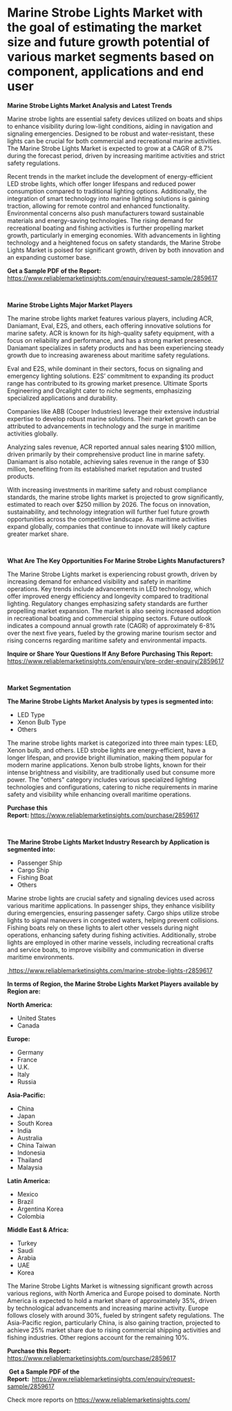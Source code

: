 <p><h1>Marine Strobe Lights Market with the goal of estimating the market size and future growth potential of various market segments based on component, applications and end user</h1></p><p><strong>Marine Strobe Lights Market Analysis and Latest Trends</strong></p>
<p><p>Marine strobe lights are essential safety devices utilized on boats and ships to enhance visibility during low-light conditions, aiding in navigation and signaling emergencies. Designed to be robust and water-resistant, these lights can be crucial for both commercial and recreational marine activities. The Marine Strobe Lights Market is expected to grow at a CAGR of 8.7% during the forecast period, driven by increasing maritime activities and strict safety regulations.</p><p>Recent trends in the market include the development of energy-efficient LED strobe lights, which offer longer lifespans and reduced power consumption compared to traditional lighting options. Additionally, the integration of smart technology into marine lighting solutions is gaining traction, allowing for remote control and enhanced functionality. Environmental concerns also push manufacturers toward sustainable materials and energy-saving technologies. The rising demand for recreational boating and fishing activities is further propelling market growth, particularly in emerging economies. With advancements in lighting technology and a heightened focus on safety standards, the Marine Strobe Lights Market is poised for significant growth, driven by both innovation and an expanding customer base.</p></p>
<p><strong>Get a Sample PDF of the Report:&nbsp;</strong> <a href="https://www.reliablemarketinsights.com/enquiry/request-sample/2859617?utm_campaign=2102&utm_medium=2&utm_source=Github&utm_content=ia&utm_term=12032025&utm_id=marine-strobe-lights">https://www.reliablemarketinsights.com/enquiry/request-sample/2859617</a></p>
<p>&nbsp;</p>
<p><strong>Marine Strobe Lights Major Market Players</strong></p>
<p><p>The marine strobe lights market features various players, including ACR, Daniamant, Eval, E2S, and others, each offering innovative solutions for marine safety. ACR is known for its high-quality safety equipment, with a focus on reliability and performance, and has a strong market presence. Daniamant specializes in safety products and has been experiencing steady growth due to increasing awareness about maritime safety regulations.</p><p>Eval and E2S, while dominant in their sectors, focus on signaling and emergency lighting solutions. E2S’ commitment to expanding its product range has contributed to its growing market presence. Ultimate Sports Engineering and Orcalight cater to niche segments, emphasizing specialized applications and durability.</p><p>Companies like ABB (Cooper Industries) leverage their extensive industrial expertise to develop robust marine solutions. Their market growth can be attributed to advancements in technology and the surge in maritime activities globally.</p><p>Analyzing sales revenue, ACR reported annual sales nearing $100 million, driven primarily by their comprehensive product line in marine safety. Daniamant is also notable, achieving sales revenue in the range of $30 million, benefiting from its established market reputation and trusted products. </p><p>With increasing investments in maritime safety and robust compliance standards, the marine strobe lights market is projected to grow significantly, estimated to reach over $250 million by 2026. The focus on innovation, sustainability, and technology integration will further fuel future growth opportunities across the competitive landscape. As maritime activities expand globally, companies that continue to innovate will likely capture greater market share.</p></p>
<p>&nbsp;</p>
<p><strong>What Are The Key Opportunities For Marine Strobe Lights Manufacturers?</strong></p>
<p><p>The Marine Strobe Lights market is experiencing robust growth, driven by increasing demand for enhanced visibility and safety in maritime operations. Key trends include advancements in LED technology, which offer improved energy efficiency and longevity compared to traditional lighting. Regulatory changes emphasizing safety standards are further propelling market expansion. The market is also seeing increased adoption in recreational boating and commercial shipping sectors. Future outlook indicates a compound annual growth rate (CAGR) of approximately 6-8% over the next five years, fueled by the growing marine tourism sector and rising concerns regarding maritime safety and environmental impacts.</p></p>
<p><strong>Inquire or Share Your Questions If Any Before Purchasing This Report:</strong> <a href="https://www.reliablemarketinsights.com/enquiry/pre-order-enquiry/2859617?utm_campaign=2102&utm_medium=2&utm_source=Github&utm_content=ia&utm_term=12032025&utm_id=marine-strobe-lights">https://www.reliablemarketinsights.com/enquiry/pre-order-enquiry/2859617</a></p>
<p>&nbsp;</p>
<p><strong>Market Segmentation</strong></p>
<p><strong>The Marine Strobe Lights Market Analysis by types is segmented into:</strong></p>
<p><ul><li>LED Type</li><li>Xenon Bulb Type</li><li>Others</li></ul></p>
<p><p>The marine strobe lights market is categorized into three main types: LED, Xenon bulb, and others. LED strobe lights are energy-efficient, have a longer lifespan, and provide bright illumination, making them popular for modern marine applications. Xenon bulb strobe lights, known for their intense brightness and visibility, are traditionally used but consume more power. The "others" category includes various specialized lighting technologies and configurations, catering to niche requirements in marine safety and visibility while enhancing overall maritime operations.</p></p>
<p><strong>Purchase this Report:&nbsp;</strong><a href="https://www.reliablemarketinsights.com/purchase/2859617?utm_campaign=2102&utm_medium=2&utm_source=Github&utm_content=ia&utm_term=12032025&utm_id=marine-strobe-lights">https://www.reliablemarketinsights.com/purchase/2859617</a></p>
<p>&nbsp;</p>
<p><strong>The Marine Strobe Lights Market Industry Research by Application is segmented into:</strong></p>
<p><ul><li>Passenger Ship</li><li>Cargo Ship</li><li>Fishing Boat</li><li>Others</li></ul></p>
<p><p>Marine strobe lights are crucial safety and signaling devices used across various maritime applications. In passenger ships, they enhance visibility during emergencies, ensuring passenger safety. Cargo ships utilize strobe lights to signal maneuvers in congested waters, helping prevent collisions. Fishing boats rely on these lights to alert other vessels during night operations, enhancing safety during fishing activities. Additionally, strobe lights are employed in other marine vessels, including recreational crafts and service boats, to improve visibility and communication in diverse maritime environments.</p></p>
<p><a href="https://www.reliablemarketinsights.com/marine-strobe-lights-r2859617?utm_campaign=2102&utm_medium=2&utm_source=Github&utm_content=ia&utm_term=12032025&utm_id=marine-strobe-lights">&nbsp;https://www.reliablemarketinsights.com/marine-strobe-lights-r2859617</a></p>
<p><strong>In terms of Region, the Marine Strobe Lights Market Players available by Region are:</strong></p>
<p>
    <p> <strong> North America: </strong>
        <ul>
            <li>United States</li>
            <li>Canada</li>
        </ul>
        </p> 
    <p> <strong> Europe: </strong>
        <ul>
            <li>Germany</li>
            <li>France</li>
            <li>U.K.</li>
            <li>Italy</li>
            <li>Russia</li>
        </ul>
        </p> 
    <p> <strong> Asia-Pacific: </strong>
        <ul>
            <li>China</li>
            <li>Japan</li>
            <li>South Korea</li>
            <li>India</li>
            <li>Australia</li>
            <li>China Taiwan</li>
            <li>Indonesia</li>
            <li>Thailand</li>
            <li>Malaysia</li>
        </ul>
        </p> 
    <p> <strong> Latin America: </strong>
        <ul>
            <li>Mexico</li>
            <li>Brazil</li>
            <li>Argentina Korea</li>
            <li>Colombia</li>
        </ul>
        </p> 
    <p> <strong> Middle East & Africa: </strong>
        <ul>
            <li>Turkey</li>
            <li>Saudi</li>
            <li>Arabia</li>
            <li>UAE</li>
            <li>Korea</li>
        </ul>
    </p>
    </p>
<p><p>The Marine Strobe Lights Market is witnessing significant growth across various regions, with North America and Europe poised to dominate. North America is expected to hold a market share of approximately 35%, driven by technological advancements and increasing marine activity. Europe follows closely with around 30%, fueled by stringent safety regulations. The Asia-Pacific region, particularly China, is also gaining traction, projected to achieve 25% market share due to rising commercial shipping activities and fishing industries. Other regions account for the remaining 10%.</p></p>
<p><strong>Purchase this Report: </strong><a href="https://www.reliablemarketinsights.com/purchase/2859617?utm_campaign=2102&utm_medium=2&utm_source=Github&utm_content=ia&utm_term=12032025&utm_id=marine-strobe-lights">https://www.reliablemarketinsights.com/purchase/2859617</a></p>
<p>&nbsp;<strong>Get a Sample PDF of the Report:&nbsp;&nbsp;</strong><a href="https://www.reliablemarketinsights.com/enquiry/request-sample/2859617?utm_campaign=2102&utm_medium=2&utm_source=Github&utm_content=ia&utm_term=12032025&utm_id=marine-strobe-lights">https://www.reliablemarketinsights.com/enquiry/request-sample/2859617</a></p>
<p><strong></strong></p>
<p>Check more reports on <a href="https://www.reliablemarketinsights.com/?utm_campaign=2102&utm_medium=2&utm_source=Github&utm_content=ia&utm_term=12032025&utm_id=marine-strobe-lights">https://www.reliablemarketinsights.com/</a></p>